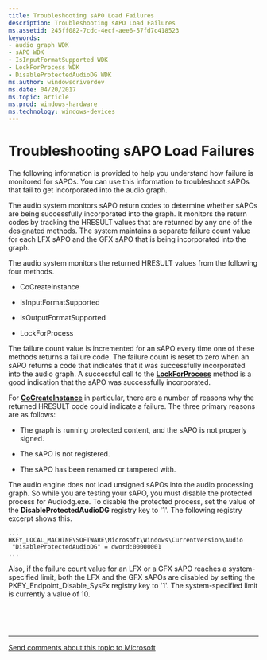 ```yaml
---
title: Troubleshooting sAPO Load Failures
description: Troubleshooting sAPO Load Failures
ms.assetid: 245ff082-7cdc-4ecf-aee6-57fd7c418523
keywords:
- audio graph WDK
- sAPO WDK
- IsInputFormatSupported WDK
- LockForProcess WDK
- DisableProtectedAudioDG WDK
ms.author: windowsdriverdev
ms.date: 04/20/2017
ms.topic: article
ms.prod: windows-hardware
ms.technology: windows-devices
---
```


# Troubleshooting sAPO Load Failures


The following information is provided to help you understand how failure is monitored for sAPOs. You can use this information to troubleshoot sAPOs that fail to get incorporated into the audio graph.

The audio system monitors sAPO return codes to determine whether sAPOs are being successfully incorporated into the graph. It monitors the return codes by tracking the HRESULT values that are returned by any one of the designated methods. The system maintains a separate failure count value for each LFX sAPO and the GFX sAPO that is being incorporated into the graph.

The audio system monitors the returned HRESULT values from the following four methods.

-   CoCreateInstance

-   IsInputFormatSupported

-   IsOutputFormatSupported

-   LockForProcess

The failure count value is incremented for an sAPO every time one of these methods returns a failure code. The failure count is reset to zero when an sAPO returns a code that indicates that it was successfully incorporated into the audio graph. A successful call to the [**LockForProcess**](https://msdn.microsoft.com/library/windows/hardware/ff536503) method is a good indication that the sAPO was successfully incorporated.

For [**CoCreateInstance**](https://msdn.microsoft.com/library/windows/desktop/ms686615) in particular, there are a number of reasons why the returned HRESULT code could indicate a failure. The three primary reasons are as follows:

-   The graph is running protected content, and the sAPO is not properly signed.

-   The sAPO is not registered.

-   The sAPO has been renamed or tampered with.

The audio engine does not load unsigned sAPOs into the audio processing graph. So while you are testing your sAPO, you must disable the protected process for Audiodg.exe. To disable the protected process, set the value of the **DisableProtectedAudioDG** registry key to '1'. The following registry excerpt shows this.

```
...
HKEY_LOCAL_MACHINE\SOFTWARE\Microsoft\Windows\CurrentVersion\Audio
 "DisableProtectedAudioDG" = dword:00000001
...
```

Also, if the failure count value for an LFX or a GFX sAPO reaches a system-specified limit, both the LFX and the GFX sAPOs are disabled by setting the PKEY\_Endpoint\_Disable\_SysFx registry key to '1'. The system-specified limit is currently a value of 10.

 

 


--------------------
[Send comments about this topic to Microsoft](mailto:wsddocfb@microsoft.com?subject=Documentation%20feedback%20[audio\audio]:%20Troubleshooting%20sAPO%20Load%20Failures%20%20RELEASE:%20%287/18/2016%29&body=%0A%0APRIVACY%20STATEMENT%0A%0AWe%20use%20your%20feedback%20to%20improve%20the%20documentation.%20We%20don't%20use%20your%20email%20address%20for%20any%20other%20purpose,%20and%20we'll%20remove%20your%20email%20address%20from%20our%20system%20after%20the%20issue%20that%20you're%20reporting%20is%20fixed.%20While%20we're%20working%20to%20fix%20this%20issue,%20we%20might%20send%20you%20an%20email%20message%20to%20ask%20for%20more%20info.%20Later,%20we%20might%20also%20send%20you%20an%20email%20message%20to%20let%20you%20know%20that%20we've%20addressed%20your%20feedback.%0A%0AFor%20more%20info%20about%20Microsoft's%20privacy%20policy,%20see%20http://privacy.microsoft.com/default.aspx. "Send comments about this topic to Microsoft")


